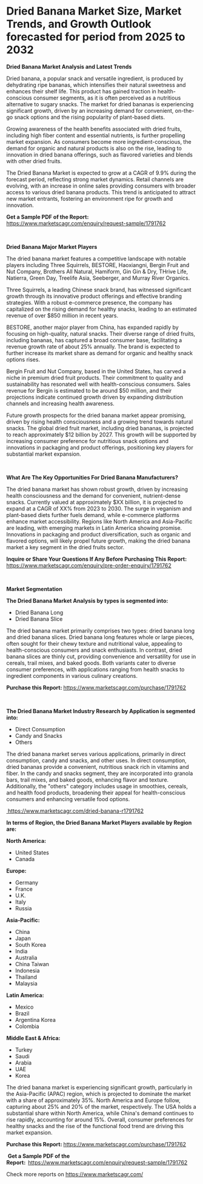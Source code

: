 <p><h1>Dried Banana Market Size, Market Trends, and Growth Outlook forecasted for period from 2025 to 2032</h1></p><p><strong>Dried Banana Market Analysis and Latest Trends</strong></p>
<p><p>Dried banana, a popular snack and versatile ingredient, is produced by dehydrating ripe bananas, which intensifies their natural sweetness and enhances their shelf life. This product has gained traction in health-conscious consumer segments, as it is often perceived as a nutritious alternative to sugary snacks. The market for dried bananas is experiencing significant growth, driven by an increasing demand for convenient, on-the-go snack options and the rising popularity of plant-based diets.</p><p>Growing awareness of the health benefits associated with dried fruits, including high fiber content and essential nutrients, is further propelling market expansion. As consumers become more ingredient-conscious, the demand for organic and natural products is also on the rise, leading to innovation in dried banana offerings, such as flavored varieties and blends with other dried fruits.</p><p>The Dried Banana Market is expected to grow at a CAGR of 9.9% during the forecast period, reflecting strong market dynamics. Retail channels are evolving, with an increase in online sales providing consumers with broader access to various dried banana products. This trend is anticipated to attract new market entrants, fostering an environment ripe for growth and innovation.</p></p>
<p><strong>Get a Sample PDF of the Report:&nbsp;</strong> <a href="https://www.marketscagr.com/enquiry/request-sample/1791762?utm_campaign=1835&utm_medium=2&utm_source=Github&utm_content=ia&utm_term=28022025&utm_id=dried-banana">https://www.marketscagr.com/enquiry/request-sample/1791762</a></p>
<p>&nbsp;</p>
<p><strong>Dried Banana Major Market Players</strong></p>
<p><p>The dried banana market features a competitive landscape with notable players including Three Squirrels, BESTORE, Haoxiangni, Bergin Fruit and Nut Company, Brothers All Natural, Hamiform, Gin Gin & Dry, THrive Life, Natierra, Green Day, Treelife Asia, Seeberger, and Murray River Organics.</p><p>Three Squirrels, a leading Chinese snack brand, has witnessed significant growth through its innovative product offerings and effective branding strategies. With a robust e-commerce presence, the company has capitalized on the rising demand for healthy snacks, leading to an estimated revenue of over $850 million in recent years.</p><p>BESTORE, another major player from China, has expanded rapidly by focusing on high-quality, natural snacks. Their diverse range of dried fruits, including bananas, has captured a broad consumer base, facilitating a revenue growth rate of about 25% annually. The brand is expected to further increase its market share as demand for organic and healthy snack options rises.</p><p>Bergin Fruit and Nut Company, based in the United States, has carved a niche in premium dried fruit products. Their commitment to quality and sustainability has resonated well with health-conscious consumers. Sales revenue for Bergin is estimated to be around $50 million, and their projections indicate continued growth driven by expanding distribution channels and increasing health awareness.</p><p>Future growth prospects for the dried banana market appear promising, driven by rising health consciousness and a growing trend towards natural snacks. The global dried fruit market, including dried bananas, is projected to reach approximately $12 billion by 2027. This growth will be supported by increasing consumer preference for nutritious snack options and innovations in packaging and product offerings, positioning key players for substantial market expansion.</p></p>
<p>&nbsp;</p>
<p><strong>What Are The Key Opportunities For Dried Banana Manufacturers?</strong></p>
<p><p>The dried banana market has shown robust growth, driven by increasing health consciousness and the demand for convenient, nutrient-dense snacks. Currently valued at approximately $XX billion, it is projected to expand at a CAGR of XX% from 2023 to 2030. The surge in veganism and plant-based diets further fuels demand, while e-commerce platforms enhance market accessibility. Regions like North America and Asia-Pacific are leading, with emerging markets in Latin America showing promise. Innovations in packaging and product diversification, such as organic and flavored options, will likely propel future growth, making the dried banana market a key segment in the dried fruits sector.</p></p>
<p><strong>Inquire or Share Your Questions If Any Before Purchasing This Report:</strong> <a href="https://www.marketscagr.com/enquiry/pre-order-enquiry/1791762?utm_campaign=1835&utm_medium=2&utm_source=Github&utm_content=ia&utm_term=28022025&utm_id=dried-banana">https://www.marketscagr.com/enquiry/pre-order-enquiry/1791762</a></p>
<p>&nbsp;</p>
<p><strong>Market Segmentation</strong></p>
<p><strong>The Dried Banana Market Analysis by types is segmented into:</strong></p>
<p><ul><li>Dried Banana Long</li><li>Dried Banana Slice</li></ul></p>
<p><p>The dried banana market primarily comprises two types: dried banana long and dried banana slices. Dried banana long features whole or large pieces, often sought for their chewy texture and nutritional value, appealing to health-conscious consumers and snack enthusiasts. In contrast, dried banana slices are thinly cut, providing convenience and versatility for use in cereals, trail mixes, and baked goods. Both variants cater to diverse consumer preferences, with applications ranging from health snacks to ingredient components in various culinary creations.</p></p>
<p><strong>Purchase this Report:&nbsp;</strong><a href="https://www.marketscagr.com/purchase/1791762?utm_campaign=1835&utm_medium=2&utm_source=Github&utm_content=ia&utm_term=28022025&utm_id=dried-banana">https://www.marketscagr.com/purchase/1791762</a></p>
<p>&nbsp;</p>
<p><strong>The Dried Banana Market Industry Research by Application is segmented into:</strong></p>
<p><ul><li>Direct Consumption</li><li>Candy and Snacks</li><li>Others</li></ul></p>
<p><p>The dried banana market serves various applications, primarily in direct consumption, candy and snacks, and other uses. In direct consumption, dried bananas provide a convenient, nutritious snack rich in vitamins and fiber. In the candy and snacks segment, they are incorporated into granola bars, trail mixes, and baked goods, enhancing flavor and texture. Additionally, the "others" category includes usage in smoothies, cereals, and health food products, broadening their appeal for health-conscious consumers and enhancing versatile food options.</p></p>
<p><a href="https://www.marketscagr.com/dried-banana-r1791762?utm_campaign=1835&utm_medium=2&utm_source=Github&utm_content=ia&utm_term=28022025&utm_id=dried-banana">&nbsp;https://www.marketscagr.com/dried-banana-r1791762</a></p>
<p><strong>In terms of Region, the Dried Banana Market Players available by Region are:</strong></p>
<p>
    <p> <strong> North America: </strong>
        <ul>
            <li>United States</li>
            <li>Canada</li>
        </ul>
        </p> 
    <p> <strong> Europe: </strong>
        <ul>
            <li>Germany</li>
            <li>France</li>
            <li>U.K.</li>
            <li>Italy</li>
            <li>Russia</li>
        </ul>
        </p> 
    <p> <strong> Asia-Pacific: </strong>
        <ul>
            <li>China</li>
            <li>Japan</li>
            <li>South Korea</li>
            <li>India</li>
            <li>Australia</li>
            <li>China Taiwan</li>
            <li>Indonesia</li>
            <li>Thailand</li>
            <li>Malaysia</li>
        </ul>
        </p> 
    <p> <strong> Latin America: </strong>
        <ul>
            <li>Mexico</li>
            <li>Brazil</li>
            <li>Argentina Korea</li>
            <li>Colombia</li>
        </ul>
        </p> 
    <p> <strong> Middle East & Africa: </strong>
        <ul>
            <li>Turkey</li>
            <li>Saudi</li>
            <li>Arabia</li>
            <li>UAE</li>
            <li>Korea</li>
        </ul>
    </p>
    </p>
<p><p>The dried banana market is experiencing significant growth, particularly in the Asia-Pacific (APAC) region, which is projected to dominate the market with a share of approximately 35%. North America and Europe follow, capturing about 25% and 20% of the market, respectively. The USA holds a substantial share within North America, while China's demand continues to rise rapidly, accounting for around 15%. Overall, consumer preferences for healthy snacks and the rise of the functional food trend are driving this market expansion.</p></p>
<p><strong>Purchase this Report: </strong><a href="https://www.marketscagr.com/purchase/1791762?utm_campaign=1835&utm_medium=2&utm_source=Github&utm_content=ia&utm_term=28022025&utm_id=dried-banana">https://www.marketscagr.com/purchase/1791762</a></p>
<p>&nbsp;<strong>Get a Sample PDF of the Report:&nbsp;&nbsp;</strong><a href="https://www.marketscagr.com/enquiry/request-sample/1791762?utm_campaign=1835&utm_medium=2&utm_source=Github&utm_content=ia&utm_term=28022025&utm_id=dried-banana">https://www.marketscagr.com/enquiry/request-sample/1791762</a></p>
<p><strong></strong></p>
<p>Check more reports on <a href="https://www.marketscagr.com/?utm_campaign=1835&utm_medium=2&utm_source=Github&utm_content=ia&utm_term=28022025&utm_id=dried-banana">https://www.marketscagr.com/</a></p>